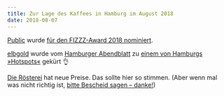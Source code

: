```yaml
---
title: Zur Lage des Kaffees in Hamburg im August 2018
date: 2018-08-07
---
```


[Public](/cafes/public-coffee-roasters/) wurde [für den FIZZZ-Award 2018 nominiert](https://www.facebook.com/publiccoffeeroasters/photos/a.389606667816787.1073741830.389370594507061/1575447175899391/?type=3&theater).

[elbgold](/cafes/elbgold/) wurde vom [Hamburger Abendblatt](https://www.abendblatt.de/) zu [einem von Hamburgs »Hotspots«](https://www.facebook.com/elbgold/posts/10155315093151090) gekürt 👌

[Die Rösterei](/cafes/die-roesterei-coffeum/) hat neue Preise. Das sollte hier so stimmen. (Aber wenn mal was nicht richtig ist, [bitte Bescheid sagen – danke!](/kontakt/))